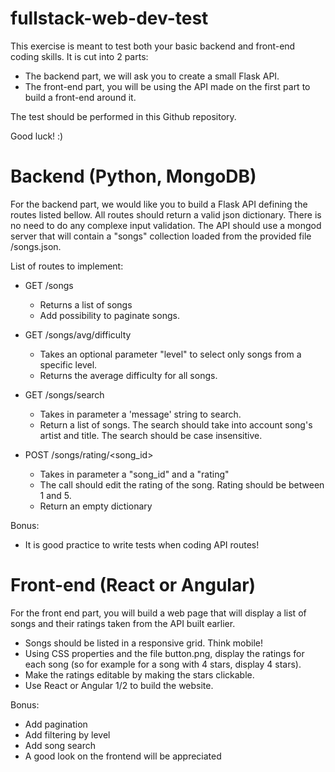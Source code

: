 # fullstack-web-dev-test
This exercise is meant to test both your basic backend and front-end coding skills.
It is cut into 2 parts:
 - The backend part, we will ask you to create a small Flask API.
 - The front-end part, you will be using the API made on the first part to build a front-end around it.

The test should be performed in this Github repository.

Good luck! :)


# Backend (Python, MongoDB)
For the backend part, we would like you to build a Flask API defining the routes listed bellow.
All routes should return a valid json dictionary.
There is no need to do any complexe input validation.
The API should use a mongod server that will contain a "songs" collection loaded from the provided file /songs.json.

List of routes to implement:
- GET /songs
  - Returns a list of songs
  - Add possibility to paginate songs.

- GET /songs/avg/difficulty
  - Takes an optional parameter "level" to select only songs from a specific level.
  - Returns the average difficulty for all songs.

- GET /songs/search
  - Takes in parameter a 'message' string to search.
  - Return a list of songs. The search should take into account song's artist and title. The search should be case insensitive.

- POST /songs/rating/<song_id>
  - Takes in parameter a "song_id" and a "rating"
  - The call should edit the rating of the song. Rating should be between 1 and 5.
  - Return an empty dictionary

Bonus:
- It is good practice to write tests when coding API routes!

# Front-end (React or Angular)
For the front end part, you will build a web page that will display a list of songs and their ratings taken from the API built earlier.

- Songs should be listed in a responsive grid. Think mobile!
- Using CSS properties and the file button.png, display the ratings for each song (so for example for a song with 4 stars, display 4 stars).
- Make the ratings editable by making the stars clickable.
- Use React or Angular 1/2 to build the website.

Bonus:
- Add pagination
- Add filtering by level
- Add song search
- A good look on the frontend will be appreciated
